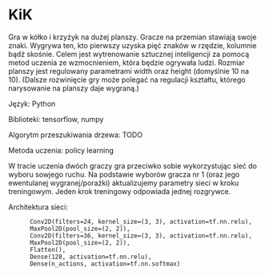 # KiK
Gra w kółko i krzyżyk na dużej planszy. Gracze na przemian stawiają swoje znaki. Wygrywa ten, kto pierwszy uzyska pięć znaków w rzędzie, kolumnie bądź skośnie. Celem jest wytrenowanie sztucznej inteligencji za pomocą metod uczenia ze wzmocnieniem, która będzie ogrywała ludzi. Rozmiar planszy jest regulowany parametrami width oraz height (domyślnie 10 na 10). (Dalsze rozwinięcie gry może polegać na regulacji kształtu, którego narysowanie na planszy daje wygraną.)

Język: Python

Biblioteki: tensorflow, numpy

Algorytm przeszukiwania drzewa: TODO

Metoda uczenia: policy learning

W tracie uczenia dwóch graczy gra przeciwko sobie wykorzystując sieć do wyboru sowjego ruchu. Na podstawie wyborów gracza nr 1 (oraz jego ewentulanej wygranej/porażki) aktualizujemy parametry sieci w kroku treningowym. Jeden krok treningowy odpowiada jednej rozgrywce.

Architektura sieci: 

          Conv2D(filters=24, kernel_size=(3, 3), activation=tf.nn.relu),
          MaxPool2D(pool_size=(2, 2)),
          Conv2D(filters=36, kernel_size=(3, 3), activation=tf.nn.relu),
          MaxPool2D(pool_size=(2, 2)),
          Flatten(),
          Dense(128, activation=tf.nn.relu),
          Dense(n_actions, activation=tf.nn.softmax)

